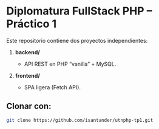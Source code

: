# Diplomatura FullStack PHP – Práctico 1

Este repositorio contiene dos proyectos independientes:

1. **backend/**  
   - API REST en PHP “vanilla” + MySQL.  

2. **frontend/**  
   - SPA ligera (Fetch API).  


## Clonar con:

```bash
git clone https://github.com/isantander/utnphp-tp1.git
```

